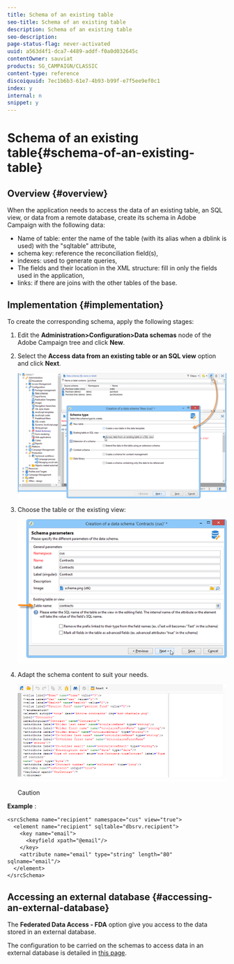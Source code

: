 ```yaml
---
title: Schema of an existing table
seo-title: Schema of an existing table
description: Schema of an existing table
seo-description: 
page-status-flag: never-activated
uuid: a563d4f1-dca7-4489-addf-f0a0d032645c
contentOwner: sauviat
products: SG_CAMPAIGN/CLASSIC
content-type: reference
discoiquuid: 7ec1b6b3-61e7-4b93-b99f-e7f5ee9ef0c1
index: y
internal: n
snippet: y
---
```


# Schema of an existing table{#schema-of-an-existing-table}

## Overview {#overview}

When the application needs to access the data of an existing table, an SQL view, or data from a remote database, create its schema in Adobe Campaign with the following data:

* Name of table: enter the name of the table (with its alias when a dblink is used) with the "sqltable" attribute, 
* schema key: reference the reconciliation field(s),
* indexes: used to generate queries,
* The fields and their location in the XML structure: fill in only the fields used in the application,
* links: if there are joins with the other tables of the base.

## Implementation {#implementation}

To create the corresponding schema, apply the following stages:

1. Edit the **Administration>Configuration>Data schemas** node of the Adobe Campaign tree and click **New**.
1. Select the **Access data from an existing table or an SQL view** option and click **Next**.

   ![](assets/s_ncs_configuration_extand_a_schema.png)

1. Choose the table or the existing view:

   ![](assets/s_ncs_configuration_select_table.png)

1. Adapt the schema content to suit your needs.

   ![](assets/s_ncs_configuration_view_create_schema.png)

   >[!CAUTION]
   >

**Example** :

```
<srcSchema name="recipient" namespace="cus" view="true">
  <element name="recipient" sqltable="dbsrv.recipient">
    <key name="email">
      <keyfield xpath="@email"/>
    </key>   
    <attribute name="email" type="string" length="80" sqlname="email"/>
  </element>
</srcSchema>
```

## Accessing an external database {#accessing-an-external-database}

The **Federated Data Access - FDA** option give you access to the data stored in an external database.

The configuration to be carried on the schemas to access data in an external database is detailed in [this page](/platform/using/accessing-an-external-database.md#creating-the-data-schema).
